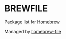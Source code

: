 BREWFILE
========

Package list for [Homebrew](http://brew.sh/)

Managed by [homebrew-file](https://github.com/rcmdnk/homebrew-file)
